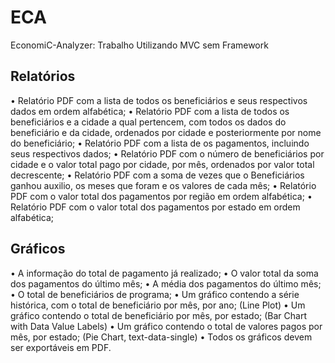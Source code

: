 # ECA
EconomiC-Analyzer: Trabalho Utilizando MVC sem Framework

## Relatórios
•	Relatório PDF com a lista de todos os beneficiários e seus respectivos dados em ordem alfabética;
•	Relatório PDF com a lista de todos os beneficiários e a cidade a qual pertencem, com todos os dados do beneficiário e da cidade, ordenados por cidade e posteriormente por nome do beneficiário;
•	Relatório PDF com a lista de os pagamentos, incluindo seus respectivos dados;
•	Relatório PDF com o número de beneficiários por cidade e o valor total pago por cidade, por mês, ordenados por valor total decrescente;
•	Relatório PDF com a soma de vezes que o Beneficiários ganhou auxilio, os meses que foram e os valores de cada mês;
•	Relatório PDF com o valor total dos pagamentos por região em ordem alfabética;
•	Relatório PDF com o valor total dos pagamentos por estado em ordem alfabética;

## Gráficos
•	A informação do total de pagamento já realizado;
•	O valor total da soma dos pagamentos do último mês;
•	A média dos pagamentos do último mês;
•	O total de beneficiários de programa;
•	Um gráfico contendo a série histórica, com o total de beneficiário por mês, por ano; (Line Plot)
•	Um gráfico contendo o total de beneficiário por mês, por estado; (Bar Chart with Data Value Labels)
•	Um gráfico contendo o total de valores pagos por mês, por estado; (Pie Chart, text-data-single)	
•	Todos os gráficos devem ser exportáveis em PDF.
